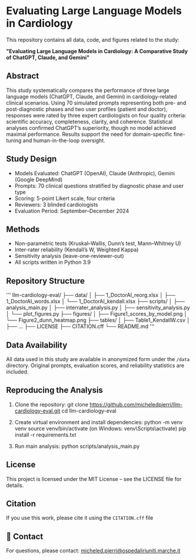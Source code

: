 # Evaluating Large Language Models in Cardiology

This repository contains all data, code, and figures related to the study:

**"Evaluating Large Language Models in Cardiology: A Comparative Study of ChatGPT, Claude, and Gemini"**

## Abstract

This study systematically compares the performance of three large language models (ChatGPT, Claude, and Gemini) in cardiology-related clinical scenarios. Using 70 simulated prompts representing both pre- and post-diagnostic phases and two user profiles (patient and doctor), responses were rated by three expert cardiologists on four quality criteria: scientific accuracy, completeness, clarity, and coherence. Statistical analyses confirmed ChatGPT’s superiority, though no model achieved maximal performance. Results support the need for domain-specific fine-tuning and human-in-the-loop oversight.

## Study Design

- Models Evaluated: ChatGPT (OpenAI), Claude (Anthropic), Gemini (Google DeepMind)
- Prompts: 70 clinical questions stratified by diagnostic phase and user type
- Scoring: 5-point Likert scale, four criteria
- Reviewers: 3 blinded cardiologists
- Evaluation Period: September–December 2024

## Methods

- Non-parametric tests (Kruskal–Wallis, Dunn’s test, Mann–Whitney U)
- Inter-rater reliability (Kendall’s W, Weighted Kappa)
- Sensitivity analysis (leave-one-reviewer-out)
- All scripts written in Python 3.9

## Repository Structure
'''
llm-cardiology-eval/
├── data/
│   ├── 1_DoctorAI_reorg.xlsx
│   ├── 1_DoctorAI_words.xlsx
│   └── 1_DoctorAI_kendall.xlsx
├── scripts/
│   ├── analysis_main.py
│   ├── interrater_analysis.py
│   ├── sensitivity_analysis.py
│   └── plot_figures.py
├── figures/
│   ├── Figure1_scores_by_model.png
│   └── Figure2_dunn_heatmap.png
├── tables/
│   ├── Table1_KendallW.csv
│   ├── ...
├── LICENSE
├── CITATION.cff
└── README.md
'''
## Data Availability

All data used in this study are available in anonymized form under the `/data` directory. Original prompts, evaluation scores, and reliability statistics are included.

## Reproducing the Analysis

1. Clone the repository:
   git clone https://github.com/micheledpierri/llm-cardiology-eval.git
   cd llm-cardiology-eval

2. Create virtual environment and install dependencies:
   python -m venv venv
   source venv/bin/activate  (on Windows: venv\Scripts\activate)
   pip install -r requirements.txt

3. Run main analysis:
   python scripts/analysis_main.py

## License

This project is licensed under the MIT License – see the LICENSE file for details.

## Citation

If you use this work, please cite it using the `CITATION.cff` file

## 🤝 Contact

For questions, please contact: micheled.pierri@ospedaliriuniti.marche.it
